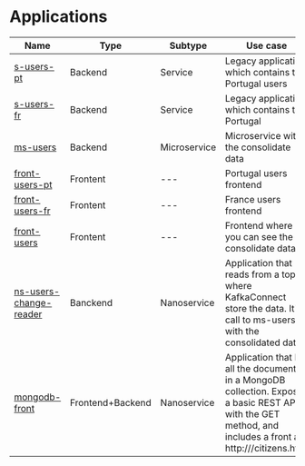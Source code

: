 # Applications

| Name                   | Type     | Subtype      | Use case                                                                                                                |
| ---------------------- | -------- | ------------ | ----------------------------------------------------------------------------------------------------------------------- |
| [s-users-pt](s-users-pt/README.md)             | Backend  | Service      | Legacy application which contains the Portugal users                                                                    |
| [s-users-fr](s-users-fr/README.md)             | Backend  | Service      | Legacy application which contains the Portugal              | backend  | Service      | Legacy application which contains the France users                                                                      |
| [ms-users](ms-users/README.md)               | Backend  | Microservice | Microservice with the consolidate data                                                                                  |
| [front-users-pt](front-users-pt/README.md)         | Frontent | ---          | Portugal users frontend                                                                                                 |
| [front-users-fr](front-users-fr/README.md)         | Frontent | ---          | France users frontend                                                                                                   |
| [front-users](front-users/README.md)            | Frontent | ---          | Frontend where you can see the consolidate data                                                                         |
| [ns-users-change-reader](ns-users-change-reader/README.md) | Banckend | Nanoservice  | Application that reads from a topic where KafkaConnect store the data. It's call to ms-users with the consolidated data |
| [mongodb-front](mongodb-front/README.md) | Frontend+Backend | Nanoservice | Application that list all the documents in a MongoDB collection. Exposes a basic REST API with the GET method, and includes a front at http://<hostname>/citizens.html  |
